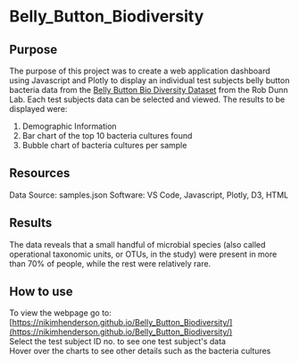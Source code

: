 # Belly_Button_Biodiversity
## Purpose
The purpose of this project was to create a web application dashboard using Javascript and Plotly to display an individual test subjects belly button bacteria data from the [Belly Button Bio Diversity Dataset](http://robdunnlab.com/projects/belly-button-biodiversity/) from the Rob Dunn Lab. Each test subjects data can be selected and viewed. The results to be displayed were:
1. Demographic Information
2. Bar chart of the top 10 bacteria cultures found
3. Bubble chart of bacteria cultures per sample

## Resources
Data Source: samples.json
Software: VS Code, Javascript, Plotly, D3, HTML

## Results
The data reveals that a small handful of microbial species (also called operational taxonomic units, or OTUs, in the study) were present in more than 70% of people, while the rest were relatively rare.

## How to use
To view the webpage go to: [https://nikimhenderson.github.io/Belly_Button_Biodiversity/](https://nikimhenderson.github.io/Belly_Button_Biodiversity/)
<br/>Select the test subject ID no. to see one test subject's data
<br/>Hover over the charts to see other details such as the bacteria cultures
